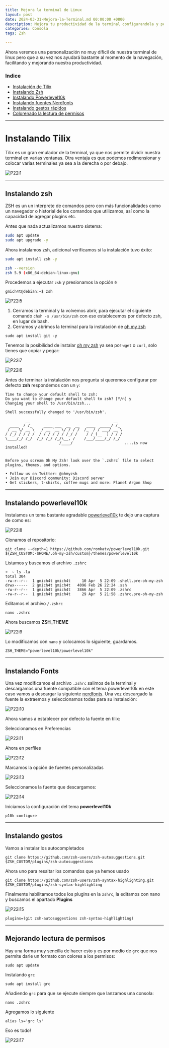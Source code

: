 ```yaml
---
title: Mejora la terminal de Linux
layout: post
date: 2024-03-31-Mejora-la-Terminal.md 00:00:00 +0800
description: Mejora tu productividad de la terminal configurandola y personalizandola.
categories: Consola
tags: Zsh

---
```


Ahora veremos una personalización no muy díficil de nuestra terminal de linux pero que a su vez
nos ayudará bastante al momento de la navegación, facilitando y mejorando nuestra productividad.

### Indice

- [Instalación de Tilix](#instalando-tilix)
- [Instalando Zsh](#instalando-zsh)
- [Instalando Powerlevel10k](#instalando-powerlevel10k)
- [Instalando fuentes Nerdfonts](#instalando-fonts)
- [Instalando gestos rápidos](#instalando-gestos)
- [Colorenado la lectura de permisos](#mejorando-lectura-de-permisos)


---

# Instalando Tilix 

Tilix es un gran emulador de la terminal, ya que nos permite dividir nuestra terminal en varias ventanas.
Otra ventaja es que podemos redimensionar y colocar varias terminales ya sea a la derecha o por debajo.

![P22i1](/assets/images/Post/P22/P22i1.jpeg)

---

## Instalando zsh

ZSH es un un interprete de comandos pero con más funcionalidades como un navegador o historial de los comandos que utilizamos, así como la capacidad de agregar plugins etc.

Antes que nada actualizamos nuestro sistema:

```bash
sudo apt update
sudo apt upgrade -y
```

Ahora instalamos zsh, adicional verificamos si la instalación tuvo éxito:

```bash
sudo apt install zsh -y

zsh --version
zsh 5.9 (x86_64-debian-linux-gnu)
```

Procedemos a ejecutar `zsh` y presionamos la opción `0`

```shell
gmich4t@debian:~$ zsh
```

![P22i5](/assets/images/Post/P22/P22i5.jpeg)


1. Cerramos la terminal y la volvemos abrir, para ejecutar el siguiente comando `chsh -s /usr/bin/zsh` con eso establecemos por defecto zsh, en lugar de bash.
2. Cerramos y abrimos la terminal para la instalación de [oh my zsh](https://ohmyz.sh/#4install)

```shell
sudo apt install git -y
```

Tenemos la posibilidad de instalar [oh my zsh](https://ohmyz.sh/#4install) ya sea por `wget` o `curl`, solo tienes que copiar y pegar:

![P22i7](/assets/images/Post/P22/P22i7.jpeg)

![P22i6](/assets/images/Post/P22/P22i6.jpeg)

Antes de terminar la instalación nos pregunta si queremos configurar por defecto **zsh** respondemos con un `y`:

```shell
Time to change your default shell to zsh:
Do you want to change your default shell to zsh? [Y/n] y
Changing your shell to /usr/bin/zsh...

Shell successfully changed to '/usr/bin/zsh'.

         __                                     __   
  ____  / /_     ____ ___  __  __   ____  _____/ /_  
 / __ \/ __ \   / __ `__ \/ / / /  /_  / / ___/ __ \ 
/ /_/ / / / /  / / / / / / /_/ /    / /_(__  ) / / / 
\____/_/ /_/  /_/ /_/ /_/\__, /    /___/____/_/ /_/  
                        /____/                       ....is now installed!


Before you scream Oh My Zsh! look over the `.zshrc` file to select plugins, themes, and options.

• Follow us on Twitter: @ohmyzsh
• Join our Discord community: Discord server
• Get stickers, t-shirts, coffee mugs and more: Planet Argon Shop
```

---

## Instalando powerlevel10k

Instalamos un tema bastante agradable [powerlevel10k](https://github.com/romkatv/powerlevel10k) te dejo una captura de como es:

![P22i8](/assets/images/Post/P22/P22i8.jpeg)

Clonamos el repositorio:

```shell
git clone --depth=1 https://github.com/romkatv/powerlevel10k.git ${ZSH_CUSTOM:-$HOME/.oh-my-zsh/custom}/themes/powerlevel10k
```

Listamos y buscamos el archivo `.zshrc`

```shell
➜  ~ ls -la
total 304
-rw-r--r--  1 gmich4t gmich4t     10 Apr  5 22:09 .shell.pre-oh-my-zsh
drwx------  2 gmich4t gmich4t   4096 Feb 26 22:24 .ssh
-rw-r--r--  1 gmich4t gmich4t   3866 Apr  5 22:09 .zshrc
-rw-r--r--  1 gmich4t gmich4t     29 Apr  5 21:58 .zshrc.pre-oh-my-zsh
```

Editamos el archivo `/.zshrc`

```shell
nano .zshrc
```

Ahora buscamos **ZSH_THEME**

![P22i9](/assets/images/Post/P22/P22i9.jpeg)

Lo modificamos con `nano` y colocamos lo siguiente, guardamos.

```shell
ZSH_THEME="powerlevel10k/powerlevel10k"
```

---

## Instalando Fonts

Una vez modificamos el archivo `.zshrc` salimos de la terminal y descargamos una fuente compatible con el tema powerlevel10k en este caso vamos a descargar la siguiente 
[nerdfonts](https://www.nerdfonts.com/font-downloads). Una vez descargado la fuente la extraemos y seleccionamos todas para su instalación:

![P22i10](/assets/images/Post/P22/P22i10.jpeg)

Ahora vamos a establecer por defecto la fuente en tilix:

Seleccionamos en Preferencias

![P22i11](/assets/images/Post/P22/P22i11.jpeg)

Ahora en perfiles

![P22i12](/assets/images/Post/P22/P22i12.jpeg)

Marcamos la opción de fuentes personalizadas

![P22i13](/assets/images/Post/P22/P22i13.jpeg)

Seleccionamos la fuente que descargamos:

![P22i14](/assets/images/Post/P22/P22i14.jpeg)


Iniciamos la configuración del tema **powerlevel10k**

```shell
p10k configure
```

---


## Instalando gestos 

Vamos a instalar los autocompletados

```shell
git clone https://github.com/zsh-users/zsh-autosuggestions.git $ZSH_CUSTOM/plugins/zsh-autosuggestions 
```

Ahora uno para resaltar los comandos que ya hemos usado

```shell
git clone https://github.com/zsh-users/zsh-syntax-highlighting.git $ZSH_CUSTOM/plugins/zsh-syntax-highlighting
```

Finalmente habilitamos todos los plugins en la `zshrc`, la editamos con nano y buscamos el apartado **Plugins**

![P22i15](/assets/images/Post/P22/P22i15.jpeg)

```shell
plugins=(git zsh-autosuggestions zsh-syntax-highlighting)
```

---


## Mejorando lectura de permisos

Hay una forma muy sencilla de hacer esto y es por medio de `grc` que nos permite darle un formato con colores a los permisos:

```shell
sudo apt update
```

Instalando `grc` 

```shell
sudo apt install grc
```

Añadiendo `grc` para que se ejecute siempre que lanzamos una consola:

```shell
nano .zshrc
```

Agregamos lo siguiente

```shell
alias ls='grc ls'
```

Eso es todo!

![P22i17](/assets/images/Post/P22/P22i17.jpeg)








